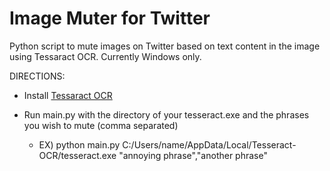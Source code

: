 # Image Muter for Twitter

Python script to mute images on Twitter based on text content in the image using Tessaract OCR. Currently Windows only. 

DIRECTIONS:
- Install [Tessaract OCR](https://github.com/UB-Mannheim/tesseract/](https://github.com/UB-Mannheim/tesseract/wiki)) 

- Run main.py with the directory of your tesseract.exe and the phrases you wish to mute (comma separated)
  - EX) python main.py C:/Users/name/AppData/Local/Tesseract-OCR/tesseract.exe "annoying phrase","another phrase"
